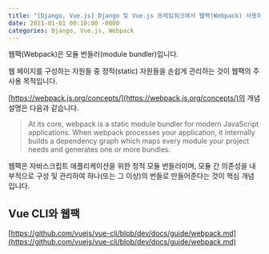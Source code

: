 ```yaml
---
title: "[Django, Vue.js] Django 및 Vue.js 프레임워크에서 웹팩(Webpack) 사용하기 1"
date: 2021-01-01 00:10:00 -0000
categories: Django, Vue.js, Webpack
---
```


웹팩(Webpack)은 모듈 번들러(module bundler)입니다.

웹 페이지를 구성하는 자원들 중 정적(static) 자원들을 손쉽게 관리하는 것이 웹팩의 주 사용 목적입니다.

[https://webpack.js.org/concepts/](https://webpack.js.org/concepts/)의 개념 설명은 다음과 같습니다.

>
> At its core, webpack is a static module bundler for modern JavaScript applications. When webpack processes your application, it internally builds a dependency graph which maps every module your project needs and generates one or more bundles.

웹팩은 자바스크립트 애플리케이션을 위한 정적 모듈 번들러이며, 모듈 간 의존성을 내부적으로 구성 및 관리하여 하나(또는 그 이상)의 번들로 만들어준다는 것이 핵심 개념입니다.

## Vue CLI와 웹팩
[https://github.com/vuejs/vue-cli/blob/dev/docs/guide/webpack.md](https://github.com/vuejs/vue-cli/blob/dev/docs/guide/webpack.md)
